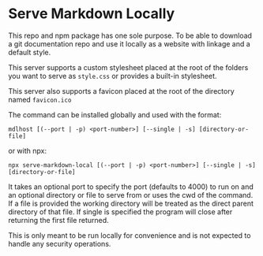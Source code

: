 # Serve Markdown Locally

This repo and npm package has one sole purpose. To be able to download a git documentation repo and use it locally as a website with linkage and a default style.

This server supports a custom stylesheet placed at the root of the folders you want to serve as `style.css` or provides a built-in stylesheet.

This server also supports a favicon placed at the root of the directory named `favicon.ico`

The command can be installed globally and used with the format:

```
mdlhost [(--port | -p) <port-number>] [--single | -s] [directory-or-file]
```

or with npx:

```
npx serve-markdown-local [(--port | -p) <port-number>] [--single | -s] [directory-or-file]
```

It takes an optional port to specify the port (defaults to 4000) to run on and an optional directory or file to serve from or uses the cwd of the command. If a file is provided the working directory will be treated as the direct parent directory of that file. If single is specified the program will close after returning the first file returned.

This is only meant to be run locally for convenience and is not expected to handle any security operations.